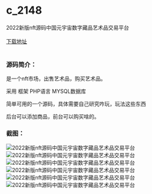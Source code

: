 # c_2148
2022新版nft源码中国元宇宙数字藏品艺术品交易平台
<br/></br>
[下载地址](https://www.uuid2.com/2148.html "下载地址")
<br/></br>
<h3>源码简介：</h3>
<p>是一个nft市场，出售艺术品，购买艺术品。<p>
<p>采用 框架 PHP语言 MYSQL数据库<p>
<p>简单可用的一个源码，具体需要自己研究咋玩，玩法这些东西<p>
<p>后台可以添加商品，前台可以购买啥的。<p>
<h3>截图：</h3>
<img src="https://www.uuid2.com/wp-content/uploads/img/pro/20220520/16530242529472.png" alt="2022新版nft源码中国元宇宙数字藏品艺术品交易平台"><img src="https://www.uuid2.com/wp-content/uploads/img/pro/20220520/16530242526130.png" alt="2022新版nft源码中国元宇宙数字藏品艺术品交易平台"><img src="https://www.uuid2.com/wp-content/uploads/img/pro/20220520/165302425364.png" alt="2022新版nft源码中国元宇宙数字藏品艺术品交易平台"><img src="https://www.uuid2.com/wp-content/uploads/img/pro/20220520/16530242548386.png" alt="2022新版nft源码中国元宇宙数字藏品艺术品交易平台"><img src="https://www.uuid2.com/wp-content/uploads/img/pro/20220520/16530242554066.png" alt="2022新版nft源码中国元宇宙数字藏品艺术品交易平台"><img src="https://www.uuid2.com/wp-content/uploads/img/pro/20220520/16530242563194.png" alt="2022新版nft源码中国元宇宙数字藏品艺术品交易平台">
